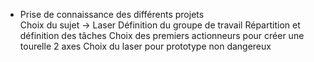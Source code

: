 - Prise de connaissance des différents projets <br/>
Choix du sujet -> Laser
Définition du groupe de travail
Répartition et définition des tâches
Choix des premiers actionneurs pour créer une tourelle 2 axes
Choix du laser pour prototype non dangereux
